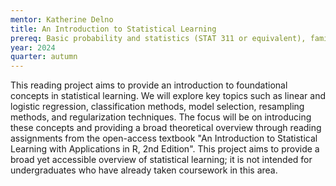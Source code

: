 ```yaml
---
mentor: Katherine Delno
title: An Introduction to Statistical Learning 
prereq: Basic probability and statistics (STAT 311 or equivalent), familiarity with regression, and some experience with R.
year: 2024
quarter: autumn
---
```


This reading project aims to provide an introduction to foundational concepts in statistical learning. We will explore key topics such as linear and logistic regression, classification methods, model selection, resampling methods, and regularization techniques. The focus will be on introducing these concepts and providing a broad theoretical overview through reading assignments from the open-access textbook "An Introduction to Statistical Learning with Applications in R, 2nd Edition". This project aims to provide a broad yet accessible overview of statistical learning; it is not intended for undergraduates who have already taken coursework in this area. 